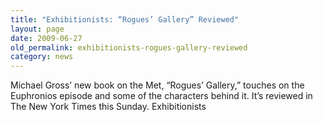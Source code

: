 ```yaml
---
title: "Exhibitionists: “Rogues’ Gallery” Reviewed"
layout: page
date: 2009-06-27
old_permalink: exhibitionists-rogues-gallery-reviewed
category: news
---
```

Michael Gross’ new book on the Met, “Rogues’ Gallery,” touches on the Euphronios episode and some of the characters behind it. It’s reviewed in The New York Times this Sunday.
Exhibitionists

